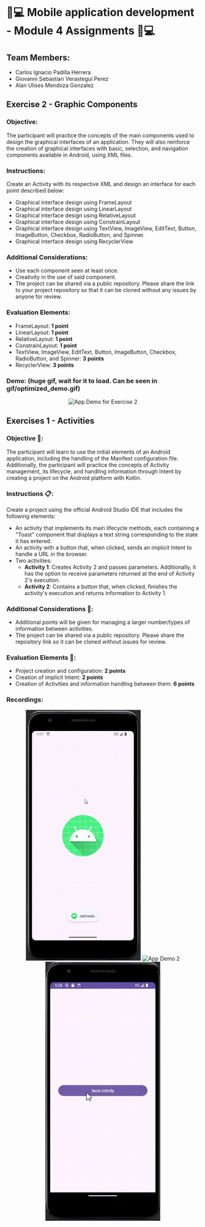 
# 📱💻 Mobile application development - Module 4 Assignments 📱💻

## Team Members:

- Carlos Ignacio Padilla Herrera
- Giovanni Sebastian Verastegui Perez
- Alan Ulises Mendoza Gonzalez

## Exercise 2 - Graphic Components

### Objective:

The participant will practice the concepts of the main components used to design the graphical interfaces of an application. They will also reinforce the creation of graphical interfaces with basic, selection, and navigation components available in Android, using XML files.

### Instructions:

Create an Activity with its respective XML and design an interface for each point described below:

- Graphical interface design using FrameLayout
- Graphical interface design using LinearLayout
- Graphical interface design using RelativeLayout
- Graphical interface design using ConstrainLayout
- Graphical interface design using TextView, ImageView, EditText, Button, ImageButton, Checkbox, RadioButton, and Spinner.
- Graphical interface design using RecyclerView

### Additional Considerations:

- Use each component seen at least once.
- Creativity in the use of said component.
- The project can be shared via a public repository. Please share the link to your project repository so that it can be cloned without any issues by anyone for review.

### Evaluation Elements:

- FrameLayout: **1 point**
- LinearLayout: **1 point**
- RelativeLayout: **1 point**
- ConstrainLayout: **1 point**
- TextView, ImageView, EditText, Button, ImageButton, Checkbox, RadioButton, and Spinner: **3 points**
- RecyclerView: **3 points**

### Demo: (huge gif, wait for it to load. Can be seen in gif/optimized_demo.gif)

<p align="center">
  <img src="gif/optimized_demo.gif" alt="App Demo for Exercise 2" width="300">
</p>

## Exercises 1 - Activities

### Objective 🎯:

The participant will learn to use the initial elements of an Android application, including the handling of the Manifest configuration file. Additionally, the participant will practice the concepts of Activity management, its lifecycle, and handling information through Intent by creating a project on the Android platform with Kotlin.

### Instructions 📋:

Create a project using the official Android Studio IDE that includes the following elements:

- An activity that implements its main lifecycle methods, each containing a "Toast" component that displays a text string corresponding to the state it has entered.
- An activity with a button that, when clicked, sends an implicit Intent to handle a URL in the browser.
- Two activities:
  - **Activity 1**: Creates Activity 2 and passes parameters. Additionally, it has the option to receive parameters returned at the end of Activity 2's execution.
  - **Activity 2**: Contains a button that, when clicked, finishes the activity's execution and returns information to Activity 1.

### Additional Considerations 🌟:

- Additional points will be given for managing a larger number/types of information between activities.
- The project can be shared via a public repository. Please share the repository link so it can be cloned without issues for review.

### Evaluation Elements 📝:

- Project creation and configuration: **2 points**
- Creation of implicit Intent: **2 points**
- Creation of Activities and information handling between them: **6 points**

### Recordings:

<p align="center">
  <img src="gif/recording3.gif" alt="App Demo 1" width="300">
  <img src="gif/recording2.gif" alt="App Demo 2" width="300">
  <img src="gif/recording.gif" alt="App Demo 3" width="300">
</p>
